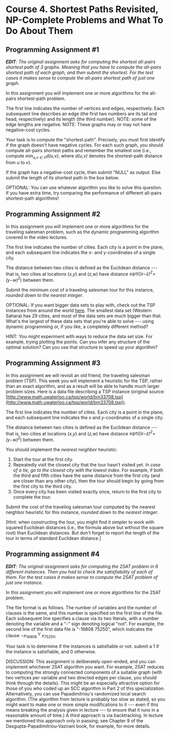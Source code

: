 # Course 4. Shortest Paths Revisited, NP-Complete Problems and What To Do About Them

## Programming Assignment #1

_**EDIT**: The original assignment asks for computing the shortest all-pairs shortest path of 3 graphs. Meaning that you have to compute the all-pairs shortest path of each graph, and then submit the shortest. For the test cases it makes sense to compute the all-pairs shortest path of just one graph._

In this assignment you will implement one or more algorithms for the all-pairs shortest-path problem.

The first line indicates the number of vertices and edges, respectively. Each subsequent line describes an edge (the first two numbers are its tail and head, respectively) and its length (the third number). NOTE: some of the edge lengths are negative. NOTE: These graphs may or may not have negative-cost cycles.

Your task is to compute the "shortest path". Precisely, you must first identify if the graph doesn't have negative cycles. For each such graph, you should compute all-pairs shortest paths and remember the smallest one (i.e., compute _min<sub>u,v ∈ V</sub>d(u,v)_, where _d(u,v)_ denotes the shortest-path distance from _u_ to _v_).

If the graph has a negative-cost cycle, then submit "NULL" as output. Else submit the length of its shortest path in the box below.

OPTIONAL: You can use whatever algorithm you like to solve this question. If you have extra time, try comparing the performance of different all-pairs shortest-path algorithms!

## Programming Assignment #2

In this assignment you will implement one or more algorithms for the traveling salesman problem, such as the dynamic programming algorithm covered in the video lectures.

The first line indicates the number of cities. Each city is a point in the plane, and each subsequent line indicates the x- and y-coordinates of a single city.

The distance between two cities is defined as the Euclidean distance --- that is, two cities at locations (_x_,_y_) and (_z_,_w_) have distance _sqrt((x−z)<sup>2</sup>+(y−w)<sup>2</sup>_) between them.

Submit the minimum cost of a traveling salesman tour for this instance, _rounded down to the nearest integer_.

OPTIONAL: If you want bigger data sets to play with, check out the TSP instances from around the world [here](http://www.math.uwaterloo.ca/tsp/world/countries.html). The smallest data set (Western Sahara) has 29 cities, and most of the data sets are much bigger than that. What's the largest of these data sets that you're able to solve --- using dynamic programming or, if you like, a completely different method?

HINT: You might experiment with ways to reduce the data set size. For example, trying plotting the points. Can you infer any structure of the optimal solution? Can you use that structure to speed up your algorithm?

## Programming Assignment #3
In this assignment we will revisit an old friend, the traveling salesman problem (TSP). This week you will implement a heuristic for the TSP, rather than an exact algorithm, and as a result will be able to handle much larger problem sizes. Here is a data file describing a TSP instance (original source: [http://www.math.uwaterloo.ca/tsp/world/bm33708.tsp](http://www.math.uwaterloo.ca/tsp/world/bm33708.tsp)).

The first line indicates the number of cities. Each city is a point in the plane, and each subsequent line indicates the _x_ and _y_-coordinates of a single city.

The distance between two cities is defined as the Euclidean distance --- that is, two cities at locations (_x_,_y_) and (_z_,_w_) have distance _sqrt((x−z)<sup>2</sup>+(y−w)<sup>2</sup>_) between them.

You should implement the _nearest neighbor_ heuristic:

 1. Start the tour at the first city.
 2. Repeatedly visit the closest city that the tour hasn't visited yet. _In case of a tie, go to the closest city with the lowest index_. For example, if both the third and fifth cities have the same distance from the first city (and are closer than any other city), then the tour should begin by going from the first city to the third city.
 3. Once every city has been visited exactly once, return to the first city to complete the tour.

Submit the cost of the traveling salesman tour computed by the nearest neighbor heuristic for this instance, _rounded down to the nearest integer_.

[Hint: when constructing the tour, you might find it simpler to work with squared Euclidean distances (i.e., the formula above but without the square root) than Euclidean distances. But don't forget to report the length of the tour in terms of standard Euclidean distance.]

## Programming assignment #4

_**EDIT**: The original assignment asks for computing the 2SAT problem in 6 different instances. Then you had to check the satisfiability of each of them. For the test cases it makes sense to compute the 2SAT problem of just one instance._

In this assignment you will implement one or more algorithms for the 2SAT problem.

The file format is as follows. The number of variables and the number of clauses is the same, and this number is specified on the first line of the file. Each subsequent line specifies a clause via its two literals, with a number denoting the variable and a "-" sign denoting logical "not". For example, the second line of the first data file is "-16808 75250", which indicates the clause ¬_x_<sub>16808</sub> <sup>V</sup> _x_<sub>75250</sub>.

Your task is to determine if the instances is satisfiable or not. submit a 1 if the instance is satisfiable, and 0 otherwise.

DISCUSSION: This assignment is deliberately open-ended, and you can implement whichever 2SAT algorithm you want. For example, 2SAT reduces to computing the strongly connected components of a suitable graph (with two vertices per variable and two directed edges per clause, you should think through the details). This might be an especially attractive option for those of you who coded up an SCC algorithm in Part 2 of this specialization. Alternatively, you can use Papadimitriou's randomized local search algorithm. (The algorithm from lecture is probably too slow as stated, so you might want to make one or more simple modifications to it --- even if this means breaking the analysis given in lecture --- to ensure that it runs in a reasonable amount of time.) A third approach is via backtracking. In lecture we mentioned this approach only in passing; see Chapter 9 of the Dasgupta-Papadimitriou-Vazirani book, for example, for more details.